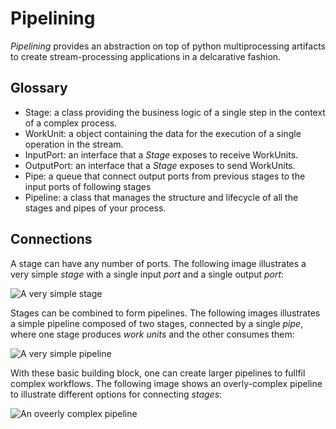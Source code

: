 # Pipelining

_Pipelining_ provides an abstraction on top of python multiprocessing artifacts to create stream-processing applications in a delcarative fashion.

## Glossary

* Stage: a class providing the business logic of a single step in the context of a complex process.
* WorkUnit: a object containing the data for the execution of a single operation in the stream.
* InputPort: an interface that a _Stage_ exposes to receive WorkUnits.
* OutputPort: an interface that a _Stage_ exposes to send WorkUnits.
* Pipe: a queue that connect output ports from previous stages to the input ports of following stages
* Pipeline: a class that manages the structure and lifecycle of all the stages and pipes of your process.

## Connections

A stage can have any number of ports. The following image illustrates a very simple _stage_ with a single input _port_ and a single output _port_:

![A very simple stage](./docs/Stage.png)

Stages can be combined to form pipelines. The following images illustrates a simple pipeline composed of two stages, connected by a single _pipe_, where one stage produces _work units_ and the other consumes them:

![A very simple pipeline](./docs/Simple_Pipeline.png)

With these basic building block, one can create larger pipelines to fullfil complex workflows. The following image shows an overly-complex pipeline to illustrate different options for connecting _stages_:

![An oveerly complex pipeline](./docs/Overly_Complex_Pipeline.png)